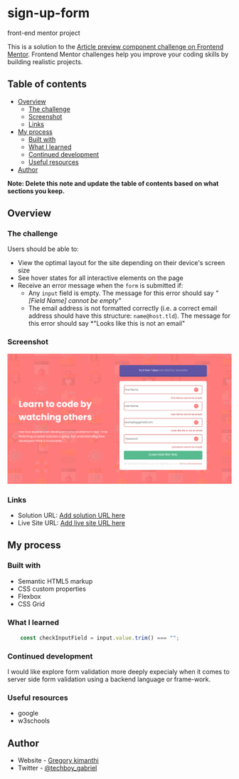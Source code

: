 # sign-up-form
front-end mentor project

This is a solution to the [Article preview component challenge on Frontend Mentor](https://www.frontendmentor.io/challenges/article-preview-component-dYBN_pYFT). Frontend Mentor challenges help you improve your coding skills by building realistic projects. 

## Table of contents

- [Overview](#overview)
  - [The challenge](#the-challenge)
  - [Screenshot](#screenshot)
  - [Links](#links)
- [My process](#my-process)
  - [Built with](#built-with)
  - [What I learned](#what-i-learned)
  - [Continued development](#continued-development)
  - [Useful resources](#useful-resources)
- [Author](#author)

**Note: Delete this note and update the table of contents based on what sections you keep.**

## Overview

### The challenge
Users should be able to:

- View the optimal layout for the site depending on their device's screen size
- See hover states for all interactive elements on the page
- Receive an error message when the `form` is submitted if:
  - Any `input` field is empty. The message for this error should say *"[Field Name] cannot be empty"*
  - The email address is not formatted correctly (i.e. a correct email address should have this structure: `name@host.tld`). The message for this error should say *"Looks like this is not an email"

### Screenshot

![](./Images/screenshot.png)

### Links

- Solution URL: [Add solution URL here](https://github.com/kimanthigregory/sign-up-form.git)
- Live Site URL: [Add live site URL here](https://kimanthigregory.github.io/sign-up-form/)

## My process

### Built with

- Semantic HTML5 markup
- CSS custom properties
- Flexbox
- CSS Grid

### What I learned



```JavaScript
    const checkInputField = input.value.trim() === "";

```

### Continued development
I would like explore form validation more deeply expecialy when it comes to server side form validation using a backend language or frame-work.
### Useful resources

- google
- w3schools

## Author

- Website - [Gregory kimanthi](https://kimanthigregory.github.io/portfolio-website/)
- Twitter - [@techboy_gabriel](https://www.twitter.com/techboy_gabriel)
